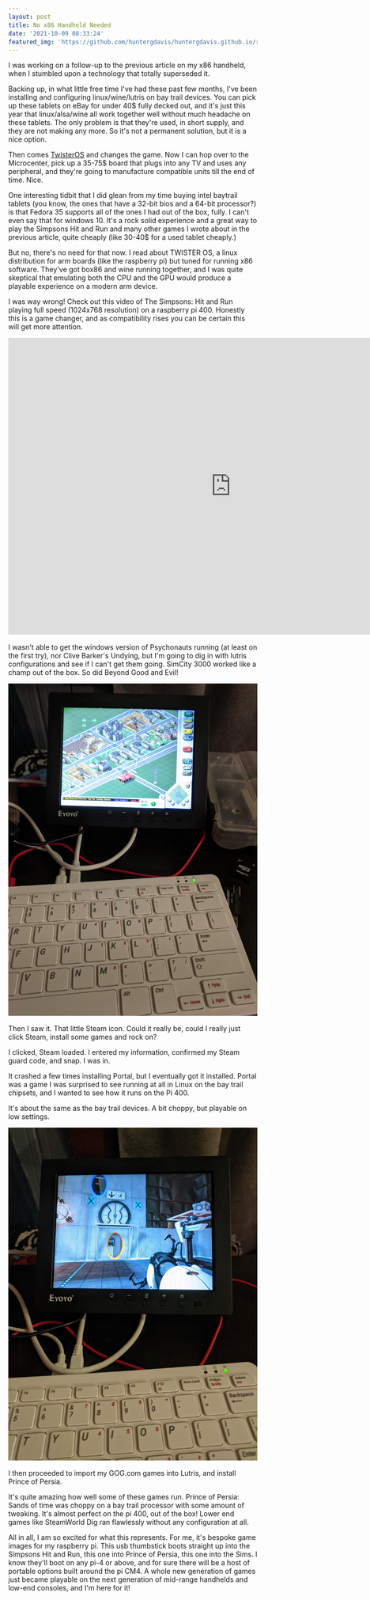 ```yaml
---
layout: post
title: No x86 Handheld Needed 
date: '2021-10-09 08:33:24'
featured_img: 'https://github.com/huntergdavis/huntergdavis.github.io/raw/master/content/images/2021/pi400beyondgoodandevil.jpg'
---
```


I was working on a follow-up to the previous article on my x86 handheld, when I stumbled upon a technology that totally superseded it.  


Backing up, in what little free time I've had these past few months, I've been installing and configuring linux/wine/lutris on bay trail devices.  You can pick up these tablets on eBay for under 40$ fully decked out, and it's just this year that linux/alsa/wine all work together well without much headache on these tablets.  The only problem is that they're used, in short supply, and they are not making any more.  So it's not a permanent solution, but it is a nice option.  



Then comes [TwisterOS](https://twisteros.com/about.html) and changes the game.  Now I can hop over to the Microcenter, pick up a 35-75$ board that plugs into any TV and uses any peripheral, and they're going to manufacture compatible units till the end of time. Nice. 


One interesting tidbit that I did glean from my time buying intel baytrail tablets (you know, the ones that have a 32-bit bios and a 64-bit processor?) is that Fedora 35 supports all of the ones I had out of the box, fully.  I can't even say that for windows 10.  It's a rock solid experience and a great way to play the Simpsons Hit and Run and many other games I wrote about in the previous article, quite cheaply (like 30-40$ for a used tablet cheaply.)


But no, there's no need for that now.  I read about TWISTER OS, a linux distribution for arm boards (like the raspberry pi) but tuned for running x86 software.  They've got box86 and wine running together, and I was quite skeptical that emulating both the CPU and the GPU would produce a playable experience on a modern arm device. 


I was way wrong!  Check out this video of The Simpsons: Hit and Run playing full speed (1024x768 resolution) on a raspberry pi 400.  Honestly this is a game changer, and as compatibility rises you can be certain this will get more attention.  


<iframe width="900" height="600" src="https://www.youtube.com/embed/mnX5fogHdoQ" title="Simpsons Hit and Run on the Pi 400" frameborder="0" allow="accelerometer; autoplay; clipboard-write; encrypted-media; gyroscope; picture-in-picture" allowfullscreen></iframe>


I wasn't able to get the windows version of Psychonauts running (at least on the first try), nor Clive Barker's Undying, but I'm going to dig in with lutris configurations and see if I can't get them going.  SimCity 3000 worked like a champ out of the box.  So did Beyond Good and Evil!  


<img src="https://github.com/huntergdavis/huntergdavis.github.io/raw/master/content/images/2021/pi400simcity3000.jpg" width="640">


Then I saw it.  That little Steam icon.  Could it really be, could I really just click Steam, install some games and rock on?


I clicked, Steam loaded.  I entered my information, confirmed my Steam guard code, and snap.  I was in.  


It crashed a few times installing Portal, but I eventually got it installed.  Portal was a game I was surprised to see running at all in Linux on the bay trail chipsets, and I wanted to see how it runs on the Pi 400.  


It's about the same as the bay trail devices.  A bit choppy, but playable on low settings. 


<img src="https://github.com/huntergdavis/huntergdavis.github.io/raw/master/content/images/2021/pi400portal.jpg" width="640">


I then proceeded to import my GOG.com games into Lutris, and install Prince of Persia.  


It's quite amazing how well some of these games run.  Prince of Persia: Sands of time was choppy on a bay trail processor with some amount of tweaking. It's almost perfect on the pi 400, out of the box!  Lower end games like SteamWorld Dig ran flawlessly without any configuration at all. 


All in all, I am so excited for what this represents.  For me, it's bespoke game images for my raspberry pi.  This usb thumbstick boots straight up into the Simpsons Hit and Run, this one into Prince of Persia, this one into the Sims.  I know they'll boot on any pi-4 or above, and for sure there will be a host of portable options built around the pi CM4.  A whole new generation of games just became playable on the next generation of mid-range handhelds and low-end consoles, and I'm here for it! 
